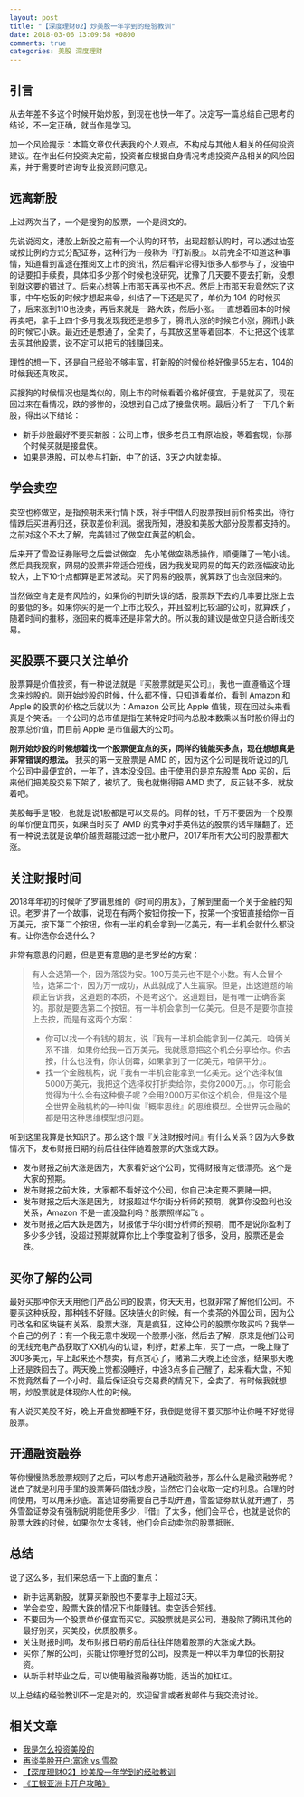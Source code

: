 ```yaml
---
layout: post
title: "【深度理财02】炒美股一年学到的经验教训"
date: 2018-03-06 13:09:58 +0800
comments: true
categories: 美股 深度理财
---
```


## 引言

从去年差不多这个时候开始炒股，到现在也快一年了。决定写一篇总结自己思考的结论，不一定正确，就当作是学习。

加一个风险提示：本篇文章仅代表我的个人观点，不构成与其他人相关的任何投资建议。在作出任何投资决定前，投资者应根据自身情况考虑投资产品相关的风险因素，并于需要时咨询专业投资顾问意见。

## 远离新股

上过两次当了，一个是搜狗的股票，一个是阅文的。

先说说阅文，港股上新股之前有一个认购的环节，出现超额认购时，可以透过抽签或按比例的方式分配证券，这种行为一般称为『打新股』。以前完全不知道这种事情，知道看到富途在推阅文上市的资讯，然后看评论得知很多人都参与了，没抽中的话要扣手续费，具体扣多少那个时候也没研究，犹豫了几天要不要去打新，没想到就这要的错过了。后来心想等上市那天再买也不迟。然后上市那天我竟然忘了这事，中午吃饭的时候才想起来😅，纠结了一下还是买了，单价为 104 的时候买了，后来涨到110也没卖，再后来就是一路大跌，然后小涨。一直想着回本的时候再卖吧，拿手上四个多月我发现我还是想多了，腾讯大涨的时候它小涨，腾讯小跌的时候它小跌。最近还是想通了，全卖了，与其放这里等着回本，不让把这个钱拿去买其他股票，说不定可以把亏的钱赚回来。

<!--more-->

理性的想一下，还是自己经验不够丰富，打新股的时候价格好像是55左右，104的时候我还真敢买。

买搜狗的时候情况也是类似的，刚上市的时候看着价格好便宜，于是就买了，现在回过来在看情况，跌的够惨的，没想到自己成了接盘侠啊。最后分析了一下几个新股，得出以下结论：

- 新手炒股最好不要买新股：公司上市，很多老员工有原始股，等着套现，你那个时候买就是接盘侠。
- 如果是港股，可以参与打新，中了的话，3天之内就卖掉。

## 学会卖空

卖空也称做空，是指预期未来行情下跌，将手中借入的股票按目前价格卖出，待行情跌后买进再归还，获取差价利润。据我所知，港股和美股大部分股票都支持的。之前对这个不太了解，完美错过了做空红黄蓝的机会。

后来开了雪盈证券账号之后尝试做空，先小笔做空熟悉操作，顺便赚了一笔小钱。然后具我观察，网易的股票非常适合短线，因为我发现网易的每天的跌涨幅波动比较大，上下10个点都算是正常波动。买了网易的股票，就算跌了也会涨回来的。

当然做空肯定是有风险的，如果你的判断失误的话，股票跌下去的几率要比涨上去的要低的多。如果你买的是一个上市比较久，并且盈利比较温的公司，就算跌了，随着时间的推移，涨回来的概率还是非常大的。所以我的建议是做空只适合断线交易。

## 买股票不要只关注单价

股票算是价值投资，有一种说法就是『买股票就是买公司』，我也一直遵循这个理念来炒股的。刚开始炒股的时候，什么都不懂，只知道看单价，看到 Amazon 和 Apple 的股票的价格之后就以为：Amazon 公司比 Apple 值钱，现在回过头来看真是个笑话。一个公司的总市值是指在某特定时间内总股本数乘以当时股价得出的股票总价值，而目前 Apple 是市值最大的公司。

**刚开始炒股的时候想着找一个股票便宜点的买，同样的钱能买多点，现在想想真是非常错误的想法。** 我买的第一支股票是 AMD 的，因为这个公司是我听说过的几个公司中最便宜的，一年了，连本没没回。由于使用的是京东股票 App 买的，后来他们把美股交易下架了，被坑了。我也就懒得把 AMD 卖了，反正钱不多，就放着吧。

美股每手是1股，也就是说1股都是可以交易的。同样的钱，千万不要因为一个股票的单价便宜而买，如果当时买了 AMD 的竞争对手英伟达的股票的话早赚翻了。还有一种说法就是说单价越贵越能过滤一批小散户，2017年所有大公司的股票都大涨。

## 关注财报时间

2018年年初的时候听了罗辑思维的《时间的朋友》，了解到里面一个关于金融的知识。老罗讲了一个故事，说现在有两个按钮你按一下，按第一个按钮直接给你一百万美元，按下第二个按钮，你有一半的机会拿到一亿美元，有一半机会就什么都没有。让你选你会选什么？

非常有意思的问题，但是更有意思的是老罗给的方案：

> 有人会选第一个，因为落袋为安。100万美元也不是个小数。有人会冒个险，选第二个，因为万一成功，从此就成了人生赢家。但是，出这道题的喻颖正告诉我，这道题的本质，不是考这个。这道题目，是有唯一正确答案的。那就是要选第二个按钮。有一半机会拿到一亿美元。但是不是要你直接上去按，而是有这两个方案：
>  
> - 你可以找一个有钱的朋友，说『我有一半机会能拿到一亿美元。咱俩关系不错，如果你给我一百万美元，我就愿意把这个机会分享给你。你去按，什么也没有，你认倒霉，如果拿到了一亿美元，咱俩平分』。
> - 找一个金融机构，说『我有一半机会能拿到一亿美元。这个选择权值5000万美元，我把这个选择权打折卖给你，卖你2000万。』，你可能会觉得为什么会有这种傻子呢？会用2000万买你这个机会，但是这个是全世界金融机构的一种叫做『概率思维』的思维模型。全世界玩金融的都是用这种思维模型想问题。

听到这里我算是长知识了。那么这个跟『关注财报时间』有什么关系？因为大多数情况下，发布财报日期的前后往往伴随着股票的大涨或大跌。

- 发布财报之前大涨是因为，大家看好这个公司，觉得财报肯定很漂亮。这个是大家的预期。
- 发布财报之前大跌，大家都不看好这个公司，你自己决定要不要赌一把。
- 发布财报之后大涨是因为，财报超过华尔街分析师的预期，就算你没盈利也没关系，Amazon 不是一直没盈利吗？股票照样起飞 。
- 发布财报之后大跌是因为，财报低于华尔街分析师的预期，而不是说你盈利了多少多少钱，没超过预期就算你比上个季度盈利了很多，没用，股票还是会跌。

## 买你了解的公司

最好买那种你天天用他们产品公司的股票，你天天用，也就非常了解他们公司。不要买这种妖股，那种钱不好赚。区块链火的时候，有一个卖茶的外国公司，因为公司改名和区块链有关系，股票大涨，真是疯狂，这种公司的股票你敢买吗？我举一个自己的例子：有一个我无意中发现一个股票小涨，然后去了解，原来是他们公司的无线充电产品获取了XX机构的认证，利好，赶紧上车，买了一点，一晚上赚了300多美元，早上起来还不想卖，有点贪心了，赌第二天晚上还会涨，结果那天晚上还是跌回去了。两天晚上觉都没睡好，中途3点多自己醒了，起来看大盘，不知不觉竟然看了一个小时。最后保证没亏交易费的情况下，全卖了。有时候我就想啊，炒股票就是体现你人性的时候。

有人说买美股不好，晚上开盘觉都睡不好，我倒是觉得不要买那种让你睡不好觉得股票。

## 开通融资融券

等你慢慢熟悉股票规则了之后，可以考虑开通融资融券，那么什么是融资融券呢？说白了就是利用手里的股票筹码借钱炒股，当然它们会收取一定的利息。合理的时间使用，可以用来抄底。富途证劵需要自己手动开通，雪盈证劵默认就开通了，另外雪盈证劵没有强制说明能使用多少，『借』了太多，他们会平仓，也就是说你的股票大跌的时候，如果你欠太多钱，他们会自动卖你的股票抵账。

## 总结

说了这么多，我们来总结一下上面的重点：

- 新手远离新股，就算买新股也不要拿手上超过3天。
- 学会卖空，股票大跌的情况下也能赚钱。卖空适合短线。
- 不要因为一个股票单价便宜而买它。买股票就是买公司，港股除了腾讯其他的最好别买，买美股，优质股票多。
- 关注财报时间，发布财报日期的前后往往伴随着股票的大涨或大跌。
- 买你了解的公司，买能让你睡好觉的公司，股票是一种以年为单位的长期投资。
- 从新手村毕业之后，可以使用融资融券功能，适当的加杠杠。

以上总结的经验教训不一定是对的，欢迎留言或者发邮件与我交流讨论。


## 相关文章

- [我是怎么投资美股的](https://blog.forecho.com/how-do-I-invest-in-American-stocks.html)
- [再谈美股开户:富途 vs 雪盈](https://blog.forecho.com/talk-about-US-stocks-account-again.html)
- [【深度理财02】炒美股一年学到的经验教训](https://blog.forecho.com/financedeep-02.html)
- [《工银亚洲卡开户攻略》](https://blog.forecho.com/icbc-asia-open-account.html)